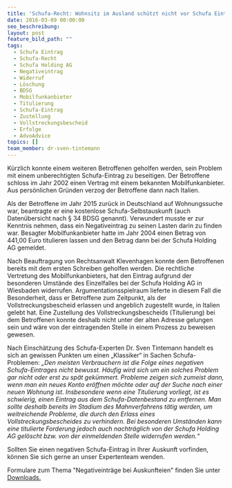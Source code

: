 ```yaml
---
title: 'Schufa-Recht: Wohnsitz im Ausland schützt nicht vor Schufa Eintrag'
date: 2016-03-09 00:00:00
seo_beschreibung:
layout: post
feature_bild_path: ""
tags:
  - Schufa Eintrag
  - Schufa-Recht
  - Schufa Holding AG
  - Negativeintrag
  - Widerruf
  - Löschung
  - BDSG
  - Mobilfunkanbieter
  - Titulierung
  - Schufa-Eintrag
  - Zustellung
  - Vollstreckungsbescheid
  - Erfolge
  - AdvoAdvice
topics: []
team_member: dr-sven-tintemann
---
```



Kürzlich konnte einem weiteren Betroffenen geholfen werden, sein Problem mit einem unberechtigten Schufa-Eintrag zu beseitigen. Der Betroffene schloss im Jahr 2002 einen Vertrag mit einem bekannten Mobilfunkanbieter. Aus persönlichen Gründen verzog der Betroffene dann nach Italien.

Als der Betroffene im Jahr 2015 zurück in Deutschland auf Wohnungssuche war, beantragte er eine kostenlose Schufa-Selbstauskunft (auch Datenübersicht nach § 34 BDSG genannt). Verwundert musste er zur Kenntnis nehmen, dass ein Negativeintrag zu seinen Lasten darin zu finden war. Besagter Mobilfunkanbieter hatte im Jahr 2004 einen Betrag von 441,00 Euro titulieren lassen und den Betrag dann bei der Schufa Holding AG gemeldet.

Nach Beauftragung von Rechtsanwalt Klevenhagen konnte dem Betroffenen bereits mit dem ersten Schreiben geholfen werden. Die rechtliche Vertretung des Mobilfunkanbieters, hat den Eintrag aufgrund der besonderen Umstände des Einzelfalles bei der Schufa Holding AG in Wiesbaden widerrufen. Argumentationsspielraum lieferte in diesem Fall die Besonderheit, dass er Betroffene zum Zeitpunkt, als der Vollstreckungsbescheid erlassen und angeblich zugestellt wurde, in Italien gelebt hat. Eine Zustellung des Vollstreckungsbescheids (Titulierung) bei dem Betroffenen konnte deshalb nicht unter der alten Adresse gelungen sein und wäre von der eintragenden Stelle in einem Prozess zu beweisen gewesen.

Nach Einschätzung des Schufa-Experten Dr. Sven Tintemann handelt es sich an gewissen Punkten um einen „Klassiker“ in Sachen Schufa-Problemen: *„Den meisten Verbrauchern ist die Folge eines negativen Schufa-Eintrages nicht bewusst. Häufig wird sich um ein solches Problem gar nicht oder erst zu spät gekümmert. Probleme zeigen sich zumeist dann, wenn man ein neues Konto eröffnen möchte oder auf der Suche nach einer neuen Wohnung ist. Insbesondere wenn eine Titulierung vorliegt, ist es schwierig, einen Eintrag aus dem Schufa-Datenbestand zu entfernen. Man sollte deshalb bereits im Stadium des Mahnverfahrens tätig werden, um weitreichende Probleme, die durch den Erlass eines Vollstreckungsbescheides zu verhindern. Bei besonderen Umständen kann eine titulierte Forderung jedoch auch nachträglich von der Schufa Holding AG gelöscht bzw. von der einmeldenden Stelle widerrufen werden.“*

Sollten Sie einen negativen Schufa-Eintrag in Ihrer Auskunft vorfinden, können Sie sich gerne an unser Expertenteam wenden.

Formulare zum Thema "Negativeinträge bei Auskunfteien" finden Sie unter [Downloads.](http://advoadvice.de/#formulare "Link zu unseren Formularen")